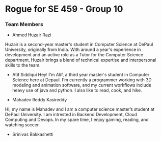 # Rogue for SE 459 - Group 10 

### Team Members



* Ahmed Huzair Razi
 
Huzair is a second-year master's student in Computer Science at DePaul University, originally from India. With around a year's experience in development and an active role as a Tutor for the Computer Science department, Huzair brings a blend of technical expertise and interpersonal skills to the team.

* Atif Siddiqui
  Hey! I'm Atif, a third year master's student in Computer Science here at Depaul. I'm currently a programmer working with 3D modeling and
  animation software, and my current workflows include heavy use of java and python. I also like to read, cook, and hike.

  
* Mahadev Reddy Kasireddy

Hi, my name is Mahadev and I am a computer science master’s student at DePaul University. I am intrested in Backend Development, Cloud Computing and Devops. In my spare time, I enjoy gaming, reading, and watching soccer.
* Srinivas Bakkashetti
   
